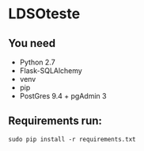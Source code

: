 # LDSOteste

## You need


* Python 2.7
* Flask-SQLAlchemy
* venv
* pip
* PostGres 9.4 + pgAdmin 3

## Requirements run:
`sudo pip install -r requirements.txt`

